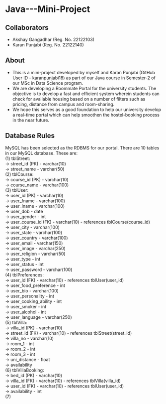 # Java---Mini-Project  

## Collaborators  
- Akshay Gangadhar (Reg. No. 22122103)  
- Karan Punjabi (Reg. No. 22122140)  

## About  
- This is a mini-project developed by myself and Karan Punjabi (GitHub User ID - karanpunjabi18) as part of our Java course in Semester-2 of our MSc in Data Science program.  
- We are developing a Roommate Portal for the university students. The objective is to develop a fast and efficient system wherein students can check for available housing based on a number of filters such as pricing, distance from campus and room-sharing.  
- We hope this serves as a good foundation to help our university develop a real-time portal which can help smoothen the hostel-booking process in the near future.  

## Database Rules  
MySQL has been selected as the RDBMS for our portal. There are 10 tables in our MySQL database. These are:  
  (1) tblStreet:  
    -> street_id (PK) - varchar(10)  
    -> street_name - varchar(50)  
  (2) tblCourse:  
    -> course_id (PK) - varchar(10)  
    -> course_name - varchar(100)  
  (3) tblUser:  
    -> user_id (PK) - varchar(10)  
    -> user_fname - varchar(100)  
    -> user_lname - varchar(100)  
    -> user_dob - date  
    -> user_gender - int  
    -> user_course_id (FK) - varchar(10) - references tblCourse(course_id)  
    -> user_city - varchar(100)  
    -> user_state - varchar(100)  
    -> user_country - varchar(100)  
    -> user_email - varchar(150)  
    -> user_image - varchar(250)  
    -> user_religion - varchar(50)  
    -> user_type - int  
    -> user_status - int  
    -> user_password - varchar(100)  
  (4) tblPreferences:  
    -> user_id (FK) - varchar(10) - references tblUser(user_id)  
    -> user_food_preference - int  
    -> user_bio - varchar(100)  
    -> user_personality - int  
    -> user_cooking_ability  - int  
    -> user_smoker - int  
    -> user_alcohol - int  
    -> user_language - varchar(250)  
  (5) tblVilla:  
    -> villa_id (PK) - varchar(10)  
    -> street_id (FK) - varchar(10) - references tblStreet(street_id)  
    -> villa_no - varchar(10)  
    -> room_1 - int  
    -> room_2 - int  
    -> room_3 - int  
    -> uni_distance - float  
    -> availability  
   (6) tblVillaBooking:  
    -> bed_id (PK) - varchar(10)  
    -> villa_id (FK) - varchar(10) - references tblVilla(villa_id)  
    -> user_id (FK) - varchar(10) - references tblUser(user_id)  
    -> availability - int  
   (7)
